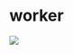 # worker

![](https://upload.wikimedia.org/wikipedia/commons/thumb/b/b8/Otto_Lilienthal_gliding_experiment_ppmsca.02546.jpg/640px-Otto_Lilienthal_gliding_experiment_ppmsca.02546.jpg)
